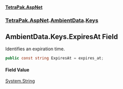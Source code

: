 #### [TetraPak.AspNet](index.md 'index')
### [TetraPak.AspNet](TetraPak_AspNet.md 'TetraPak.AspNet').[AmbientData](TetraPak_AspNet_AmbientData.md 'TetraPak.AspNet.AmbientData').[Keys](TetraPak_AspNet_AmbientData_Keys.md 'TetraPak.AspNet.AmbientData.Keys')
## AmbientData.Keys.ExpiresAt Field
Identifies an expiration time.  
```csharp
public const string ExpiresAt = expires_at;
```
#### Field Value
[System.String](https://docs.microsoft.com/en-us/dotnet/api/System.String 'System.String')
